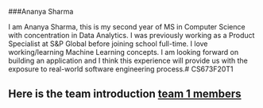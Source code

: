 ###Ananya Sharma

I am Ananya Sharma, this is my second year of MS in Computer Science with concentration in Data Analytics. I was previously working as a Product Specialist at S&P Global before joining school full-time. I love working/learning Machine Learning concepts. I am looking forward on building an application and I think this experience will provide us with the exposure to real-world software engineering process.# CS673F20T1

## Here is the team introduction [team 1 members](https://github.com/BUMETCS673/CS673F20T1/blob/master/team1.md)
